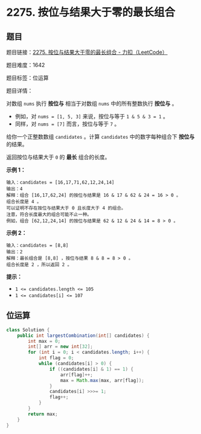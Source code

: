 # 2275. 按位与结果大于零的最长组合

## 题目

题目链接：[2275. 按位与结果大于零的最长组合 - 力扣（LeetCode）](https://leetcode.cn/problems/largest-combination-with-bitwise-and-greater-than-zero/description/)

题目难度：1642

题目标签：位运算

题目详情：

对数组 `nums` 执行 **按位与** 相当于对数组 `nums` 中的所有整数执行 **按位与** 。

- 例如，对 `nums = [1, 5, 3]` 来说，按位与等于 `1 & 5 & 3 = 1` 。
- 同样，对 `nums = [7]` 而言，按位与等于 `7` 。

给你一个正整数数组 `candidates` 。计算 `candidates` 中的数字每种组合下 **按位与** 的结果。

返回按位与结果大于 `0` 的 **最长** 组合的长度。

**示例 1：**

```
输入：candidates = [16,17,71,62,12,24,14]
输出：4
解释：组合 [16,17,62,24] 的按位与结果是 16 & 17 & 62 & 24 = 16 > 0 。
组合长度是 4 。
可以证明不存在按位与结果大于 0 且长度大于 4 的组合。
注意，符合长度最大的组合可能不止一种。
例如，组合 [62,12,24,14] 的按位与结果是 62 & 12 & 24 & 14 = 8 > 0 。
```

**示例 2：**

```
输入：candidates = [8,8]
输出：2
解释：最长组合是 [8,8] ，按位与结果 8 & 8 = 8 > 0 。
组合长度是 2 ，所以返回 2 。
```

**提示：**

- `1 <= candidates.length <= 105`
- `1 <= candidates[i] <= 107`



## 位运算

``` java
class Solution {
    public int largestCombination(int[] candidates) {
        int max = 0;
        int[] arr = new int[32];
        for (int i = 0; i < candidates.length; i++) {
            int flag = 0;
            while (candidates[i] > 0) {
                if ((candidates[i] & 1) == 1) {
                    arr[flag]++;
                    max = Math.max(max, arr[flag]);
                }
                candidates[i] >>>= 1;
                flag++;
            }
        }
        return max;
    }
}
```